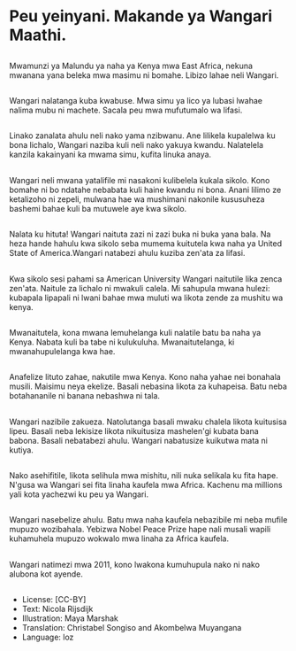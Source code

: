 # Peu yeinyani. Makande ya Wangari Maathi.

##
Mwamunzi ya Malundu ya naha ya Kenya mwa East Africa, nekuna mwanana yana beleka mwa masimu ni bomahe. Libizo lahae neli Wangari.

##
Wangari nalatanga kuba kwabuse. Mwa simu ya lico ya lubasi lwahae nalima mubu ni machete. Sacala peu mwa mufutumalo wa lifasi.

##
Linako zanalata ahulu neli nako yama nzibwanu. Ane lilikela kupalelwa ku bona lichalo, Wangari naziba kuli neli nako yakuya kwandu. Nalatelela kanzila kakainyani ka mwama simu, kufita linuka anaya.

##
Wangari neli mwana yatalifile mi nasakoni kulibelela kukala sikolo. Kono bomahe ni bo ndatahe nebabata kuli haine kwandu ni bona. Anani lilimo ze ketalizoho ni zepeli, mulwana hae wa mushimani nakonile kususuheza bashemi bahae kuli ba mutuwele aye kwa sikolo.

##
Nalata ku hituta! Wangari naituta zazi ni zazi buka ni buka yana bala. Na heza hande hahulu kwa sikolo seba mumema kuitutela kwa naha ya United State of America.Wangari natabezi ahulu kuziba zen'ata za lifasi.

##
Kwa sikolo sesi pahami sa American University Wangari naitutile lika zenca zen'ata. Naitule za lichalo ni mwakuli calela. Mi sahupula mwana hulezi: kubapala lipapali ni lwani bahae mwa muluti wa likota zende za mushitu wa kenya.

##
Mwanaitutela, kona mwana lemuhelanga kuli nalatile batu ba naha ya Kenya. Nabata kuli ba tabe ni kulukuluha. Mwanaitutelanga, ki mwanahupulelanga kwa hae.

##
Anafelize lituto zahae, nakutile mwa Kenya. Kono naha yahae nei bonahala musili. Maisimu neya ekelize. Basali nebasina likota za kuhapeisa. Batu neba botahananile ni banana nebashwa ni tala.

##
Wangari nazibile zakueza. Natolutanga basali mwaku chalela likota kuitusisa lipeu. Basali neba lekisize likota nikuitusiza mashelen'gi kubata bana babona. Basali nebatabezi ahulu. Wangari nabatusize kuikutwa mata ni kutiya.

##
Nako asehifitile, likota selihula mwa mishitu, nili nuka selikala ku fita hape. N'gusa wa Wangari sei fita linaha kaufela mwa Africa. Kachenu ma millions yali kota yachezwi ku peu ya Wangari.

##
Wangari nasebelize ahulu. Batu mwa naha kaufela nebazibile mi neba mufile mupuzo wozibahala. Yebizwa Nobel Peace Prize hape nali musali wapili kuhamuhela mupuzo wokwalo mwa linaha za Africa kaufela.

##
Wangari natimezi mwa 2011, kono lwakona kumuhupula nako ni nako alubona kot ayende.

##
* License: [CC-BY]
* Text: Nicola Rijsdijk
* Illustration: Maya Marshak
* Translation: Christabel Songiso and Akombelwa Muyangana
* Language: loz

